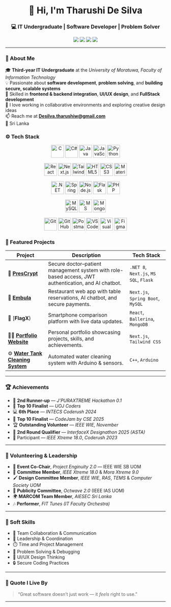 <h1 align="center">👋 Hi, I'm Tharushi De Silva</h1>
<h3 align="center">💻 IT Undergraduate | Software Developer | Problem Solver</h3>

<p align="center">
  <a href="mailto:Desilva.tharushiw@gmail.com"><img src="https://img.shields.io/badge/Email-D14836?style=flat&logo=gmail&logoColor=white" /></a>
  <a href="https://www.linkedin.com/in/tharushii/"><img src="https://img.shields.io/badge/LinkedIn-0077B5?style=flat&logo=linkedin&logoColor=white" /></a>
  <a href="https://tharushidev.vercel.app/"><img src="https://img.shields.io/badge/Portfolio-000000?style=flat&logo=vercel&logoColor=white" /></a>
  <a href="https://github.com/TharushiDSilva"><img src="https://img.shields.io/badge/GitHub-181717?style=flat&logo=github&logoColor=white" /></a>
</p>

---

### 🌸 About Me

🎓 **Third-year IT Undergraduate** at the *University of Moratuwa, Faculty of Information Technology*  
💡 Passionate about **software development**, **problem solving**, and **building secure, scalable systems**  
🧠 Skilled in **frontend & backend integration**, **UI/UX design**, and **FullStack development**  
💬 I love working in collaborative environments and exploring creative design ideas  
📫 Reach me at **Desilva.tharushiw@gmail.com**  
📍 Sri Lanka  


### ⚙️ Tech Stack

<p align="center">
  <!-- Programming Languages -->
  <img src="https://cdn.jsdelivr.net/gh/devicons/devicon/icons/c/c-original.svg" alt="C" width="40" height="40"/>
  <img src="https://cdn.jsdelivr.net/gh/devicons/devicon/icons/csharp/csharp-original.svg" alt="C#" width="40" height="40"/>
  <img src="https://cdn.jsdelivr.net/gh/devicons/devicon/icons/java/java-original.svg" alt="Java" width="40" height="40"/>
  <img src="https://cdn.jsdelivr.net/gh/devicons/devicon/icons/javascript/javascript-original.svg" alt="JavaScript" width="40" height="40"/>
  <img src="https://cdn.jsdelivr.net/gh/devicons/devicon/icons/python/python-original.svg" alt="Python" width="40" height="40"/>
</p>

<p align="center">
  <!-- Frontend -->
  <img src="https://cdn.jsdelivr.net/gh/devicons/devicon/icons/react/react-original.svg" alt="React" width="40" height="40"/>
  <img src="https://cdn.jsdelivr.net/gh/devicons/devicon/icons/nextjs/nextjs-original.svg" alt="Next.js" width="40" height="40"/>
  <img src="https://cdn.jsdelivr.net/gh/devicons/devicon/icons/tailwindcss/tailwindcss-plain.svg" alt="Tailwind CSS" width="40" height="40"/>
  <img src="https://cdn.jsdelivr.net/gh/devicons/devicon/icons/html5/html5-original.svg" alt="HTML5" width="40" height="40"/>
  <img src="https://cdn.jsdelivr.net/gh/devicons/devicon/icons/css3/css3-original.svg" alt="CSS3" width="40" height="40"/>
  <img src="https://cdn.jsdelivr.net/gh/devicons/devicon/icons/materialui/materialui-original.svg" alt="Material UI" width="40" height="40"/>
</p>

<p align="center">
  <!-- Backend -->
  <img src="https://cdn.jsdelivr.net/gh/devicons/devicon/icons/dotnet/dotnet-original.svg" alt=".NET" width="40" height="40"/>
  <img src="https://cdn.jsdelivr.net/gh/devicons/devicon/icons/spring/spring-original.svg" alt="Spring Boot" width="40" height="40"/>
  <img src="https://cdn.jsdelivr.net/gh/devicons/devicon/icons/nodejs/nodejs-original.svg" alt="Node.js" width="40" height="40"/>
  <img src="https://cdn.jsdelivr.net/gh/devicons/devicon/icons/flask/flask-original.svg" alt="Flask" width="40" height="40"/>
  <img src="https://cdn.jsdelivr.net/gh/devicons/devicon/icons/php/php-original.svg" alt="PHP" width="40" height="40"/>
</p>

<p align="center">
  <!-- Database -->
  <img src="https://cdn.jsdelivr.net/gh/devicons/devicon/icons/mysql/mysql-original.svg" alt="MySQL" width="40" height="40"/>
  <img src="https://cdn.jsdelivr.net/gh/devicons/devicon/icons/microsoftsqlserver/microsoftsqlserver-plain.svg" alt="MS SQL" width="40" height="40"/>
  <img src="https://cdn.jsdelivr.net/gh/devicons/devicon/icons/mongodb/mongodb-original.svg" alt="MongoDB" width="40" height="40"/>
</p>

<p align="center">
  <!-- Tools -->
  <img src="https://cdn.jsdelivr.net/gh/devicons/devicon/icons/git/git-original.svg" alt="Git" width="40" height="40"/>
  <img src="https://cdn.jsdelivr.net/gh/devicons/devicon/icons/github/github-original.svg" alt="GitHub" width="40" height="40"/>
  <img src="https://cdn.jsdelivr.net/gh/devicons/devicon/icons/postman/postman-original.svg" alt="Postman" width="40" height="40"/>
  <img src="https://cdn.jsdelivr.net/gh/devicons/devicon/icons/vscode/vscode-original.svg" alt="VS Code" width="40" height="40"/>
  <img src="https://cdn.jsdelivr.net/gh/devicons/devicon/icons/visualstudio/visualstudio-plain.svg" alt="Visual Studio" width="40" height="40"/>
  <img src="https://cdn.jsdelivr.net/gh/devicons/devicon/icons/figma/figma-original.svg" alt="Figma" width="40" height="40"/>
</p>

### 🧩 Featured Projects

| Project | Description | Tech Stack |
|----------|--------------|------------|
| 🔐 [**PresCrypt**](https://github.com/TechGenPioneers) | Secure doctor–patient management system with role-based access, JWT authentication, and AI chatbot. | `.NET 8`, `Next.js`, `MS SQL`, `Flask` |
| 🍴 [**Embula**](https://github.com/Embula-Project) | Restaurant web app with table reservations, AI chatbot, and secure payments. | `Next.js`, `Spring Boot`, `MySQL` |
| 📱 [**FlagX**) | Smartphone comparison platform with live data updates. | `React`, `Ballerina`, `MongoDB` |
| 🧑‍💼 [**Portfolio Website**](https://tharushidev.vercel.app/) | Personal portfolio showcasing projects, skills, and achievements. | `Next.js`, `Tailwind CSS` |
| ⚙️ [**Water Tank Cleaning System**](#) | Automated water cleaning system with Arduino & sensors. | `C++`, `Arduino` |

---

### 🏆 Achievements

- 🥈 **2nd Runner-up** — *J’PURAXTREME Hackathon 0.1*  
- 🏅 **Top 10 Finalist** — *UOJ Coders*  
- 💻 **6th Place** — *INTECS Coderush 2024*  
- 🧠 **Top 10 Finalist** — *CodeJam by CSE 2025*  
- 🏆 **Outstanding Volunteer** — *IEEE WIE, November*  
- 🎨 **2nd Round Qualifier** — *InterfaceX Designathon 2025 (ASTA)*  
- 🤝 Participant — *IEEE Xtreme 18.0*, *Coderush 2023*

---

### 🤝 Volunteering & Leadership

- 🎯 **Event Co-Chair**, *Project Enginuity 2.0* — IEEE WIE SB UOM  
- 🧩 **Committee Member**, *IEEE Xtreme 18.0* & *Mora Xtreme 9.0*  
- 🖌️ **Design Committee Member**, *IEEE WIE*, *RAS*, *TEMS* & *Computer Society UOM*  
- 📢 **Publicity Committee**, *Octwave 2.0* (IEEE IAS UOM)  
- 🌍 **MARCOM Team Member**, *AIESEC Sri Lanka*  
- 🎶 **Performer**, *FIT Tunes (IT Faculty Orchestra)*  

---

### 💼 Soft Skills

- 🤝 Team Collaboration & Communication  
- 🧭 Leadership & Coordination  
- ⏱️ Time and Project Management  
- 🧩 Problem Solving & Debugging  
- 🎨 UI/UX Design Thinking  
- 🔒 Secure Coding Practices  

---

### 💬 Quote I Live By
> “Great software doesn’t just work — it *feels* right to use.”

---


